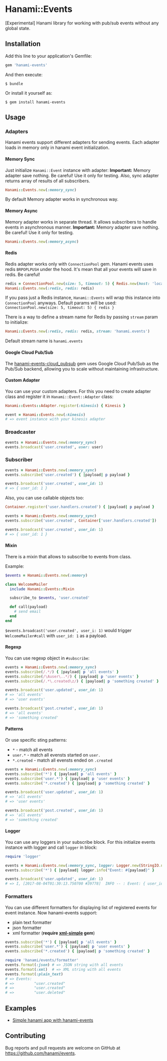 # Hanami::Events

[Experimental] Hanami library for working with pub/sub events without any global state.

## Installation

Add this line to your application's Gemfile:

```ruby
gem 'hanami-events'
```

And then execute:

    $ bundle

Or install it yourself as:

    $ gem install hanami-events

## Usage
### Adapters
Hanami events support different adapters for sending events. Each adapter loads in memory only in hanami event initialization.

####  Memory Sync

Just initialize `Hanami::Event` instance with adapter:
**Important:** Memory adapter save nothing. Be careful! Use it only for testing. Also, sync adapter returns array of results of all subscribers.

```ruby
Hanami::Events.new(:memory_sync)
```

By default Memory adapter works in synchronous way.


#### Memory Async

Memory adapter works in separate thread. It allows subscribers to handle events in asynchronous manner.
**Important:** Memory adapter save nothing. Be careful! Use it only for testing.

```ruby
Hanami::Events.new(:memory_async)
```

#### Redis
Redis adapter works only with `ConnectionPool` gem. Hanami events uses redis `BRPOPLPUSH` under the hood. It's mean that all your events will save in redis. Be careful!

```ruby
redis = ConnectionPool.new(size: 5, timeout: 5) { Redis.new(host: 'localhost', port: 6379) }
Hanami::Events.new(:redis, redis: redis)
```

If you pass just a Redis instance, `Hanami::Events` will wrap this instance into `ConnectionPool` anyways.
Default params will be used: `ConnectionPool.new(size: 5, timeout: 5) { redis }`

There is a way to define a stream name for Redis by passing `stream` param to initialize:

```ruby
Hanami::Events.new(:redis, redis: redis, stream: 'hanami.events')
```

Default stream name is `hanami.events`

#### Google Cloud Pub/Sub

The [hanami-events-cloud_pubsub](https://github.com/adHawk/hanami-events-cloud_pubsub) gem uses Google Cloud
Pub/Sub as the Pub/Sub backend, allowing you to scale without maintaining infrastructure.

#### Custom Adapter
You can use your custom adapters. For this you need to create adapter class and register it in `Hanami::Event::Adapter` class:

```ruby
Hanami::Events::Adapter.register(:kinesis) { Kinesis }

event = Hanami::Events.new(:kinesis)
# => event instance with your kinesis adapter
```

### Broadcaster
```ruby
events = Hanami::Events.new(:memory_sync)
events.broadcast('user.created', user: user)
```

### Subscriber
```ruby
events = Hanami::Events.new(:memory_sync)
events.subscribe('user.created') { |payload| p payload }

events.broadcast('user.created', user_id: 1)
# => { user_id: 1 }
```

Also, you can use callable objects too:

```ruby
Container.register('user.handlers.created') { |payload| p payload }

events = Hanami::Events.new(:memory_sync)
events.subscribe('user.created', Container['user.handlers.created'])

events.broadcast('user.created', user_id: 1)
# => { user_id: 1 }
```

#### Mixin
There is a mixin that allows to subscribe to events from class.

Example:
```ruby
$events = Hanami::Events.new(:memory)

class WelcomeMailer
  include Hanami::Events::Mixin

  subscribe_to $events, 'user.created'

  def call(payload)
    # send email
  end
end
```

`$events.broadcast('user.created', user_i: 1)` would trigger `WelcomeMailer#call` with `user_id: 1` as a payload.

#### Regexp
You can use regexp object in `#subscribe`:

```ruby
events = Hanami::Events.new(:memory_sync)
events.subscribe(/.*/) { |payload| p 'all events' }
events.subscribe(/\Auser\..*/) { |payload| p 'user events' }
events.subscribe(/.*\.created\z/) { |payload| p 'something created' }

events.broadcast('user.updated', user_id: 1)
# => 'all events'
# => 'user events'

events.broadcast('post.created', user_id: 1)
# => 'all events'
# => 'something created'
```

#### Patterns
Or use specific sting patterns:

* `*` - match all events
* `user.*` - match all evensts started on `user.`
* `*.created` - match all evensts ended on `.created`

```ruby
events = Hanami::Events.new(:memory_sync)
events.subscribe('*') { |payload| p 'all events' }
events.subscribe('user.*') { |payload| p 'user events' }
events.subscribe('*.created') { |payload| p 'something created' }

events.broadcast('user.updated', user_id: 1)
# => 'all events'
# => 'user events'

events.broadcast('post.created', user_id: 1)
# => 'all events'
# => 'something created'
```

#### Logger
You can use any loggers in your subscribe block. For this initialize events instance with logger and call `logger` in block:

```ruby
require 'logger'

events = Hanami::Events.new(:memory_sync, logger: Logger.new(StringIO.new))
events.subscribe('*') { |payload| logger.info("Event: #{payload}" }

events.broadcast('user.updated', user_id: 1)
# => I, [2017-08-04T01:30:13.750700 #39778]  INFO -- : Event: { user_id: 1 }
```

### Formatters
You can use different formatters for displaying list of registered events for event instance. Now hanami-events support:
* plain text formatter
* json formatter
* xml formatter (**require [xml-simple](https://github.com/maik/xml-simple) gem**)

```ruby
events.subscribe('*') { |payload| p 'all events' }
events.subscribe('user.*') { |payload| p 'user events' }
events.subscribe('*.created') { |payload| p 'something created' }

require 'hanami/events/formatter'
events.format(:json) # => JSON string with all events
events.format(:xml)  # => XML string with all events
events.format(:plain_text)
# => Events:
# =>         "user.created"
# =>         "user.created"
# =>         "user.deleted"
```

## Examples

* [Simple hanami app with hanami-events](https://github.com/davydovanton/hanami_event_example)

## Contributing

Bug reports and pull requests are welcome on GitHub at https://github.com/hanami/events.
